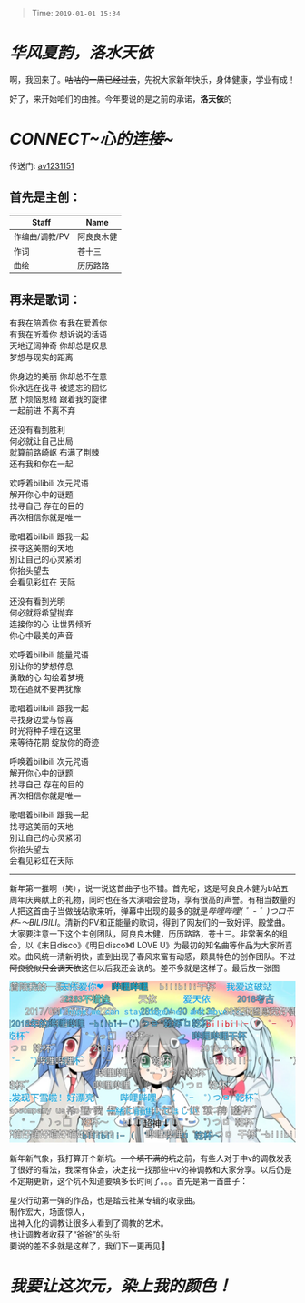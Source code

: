 > Time: `2019-01-01 15:34`

# ***华风夏韵，洛水天依***

啊，我回来了。~~咕咕的一周已经过去~~，先祝大家新年快乐，身体健康，学业有成！

好了，来开始咱们的曲推。今年要说的是之前的承诺，**洛天依**的

# ***CONNECT\~心的连接\~***

传送门: [av1231151](https://www.bilibili.com/video/av1231151/)

## 首先是主创：

| Staff | Name |
| ----- | ---- |
| 作编曲/调教/PV | 阿良良木健 |
| 作词 | 苍十三 |
| 曲绘 | 历历路路 |

## 再来是歌词：

有我在陪着你 有我在爱着你
<br />
有我在听着你 想诉说的话语
<br />
天地辽阔神奇 你却总是叹息
<br />
梦想与现实的距离

你身边的美丽 你却总不在意
<br />
你永远在找寻 被遗忘的回忆
<br />
放下烦恼思绪 跟着我的旋律
<br />
一起前进 不离不弃

还没有看到胜利
<br />
何必就让自己出局
<br />
就算前路崎岖 布满了荆棘
<br />
还有我和你在一起

欢呼着bilibili 次元咒语
<br />
解开你心中的谜题
<br />
找寻自己 存在的目的
<br />
再次相信你就是唯一

歌唱着bilibili 跟我一起
<br />
探寻这美丽的天地
<br />
别让自己的心灵紧闭
<br />
你抬头望去
<br />
会看见彩虹在 天际

还没有看到光明
<br />
何必就将希望抛弃
<br />
连接你的心 让世界倾听
<br />
你心中最美的声音

欢呼着bilibili 能量咒语
<br />
别让你的梦想停息
<br />
勇敢的心 勾绘着梦境
<br />
现在追就不要再犹豫

歌唱着bilibili 跟我一起
<br />
寻找身边爱与惊喜
<br />
时光将种子埋在这里
<br />
来等待花期 绽放你的奇迹

呼唤着bilibili 次元咒语
<br />
解开你心中的谜题
<br />
找寻自己 存在的目的
<br />
再次相信你就是唯一

歌唱着bilibili 跟我一起
<br />
找寻这美丽的天地
<br />
别让自己的心灵紧闭
<br />
你抬头望去
<br />
会看见彩虹在天际

***

新年第一推啊（笑），说一说这首曲子也不错。首先呢，这是阿良良木健为b站五周年庆典献上的礼物，同时也在各大演唱会登场，享有很高的声誉。有相当数量的人把这首曲子当做~~战~~站歌来听，弹幕中出现的最多的就是*哔哩哔哩( ゜- ゜)つロ干杯-～BILIBILI*。清新的PV和正能量的歌词，得到了网友们的一致好评。殿堂曲。大家要注意一下这个主创团队，阿良良木健，历历路路，苍十三。非常著名的组合，以《末日disco》《明日disco》《I LOVE U》为最初的知名曲等作品为大家所喜欢。曲风统一清新明快，~~直到出现了春风来~~富有动感，颇具特色的创作团队。~~不过阿良貌似只会调天依~~这仨以后我还会说的。差不多就是这样了。最后放一张图

![CONNECT.jpeg](./CONNECT.jpeg)

新年新气象，我打算开个新坑。~~一个填不满的坑~~之前，有些人对于中v的调教发表了很好的看法，我深有体会，决定找一找那些中v的神调教和大家分享。以后仍是不定期更新，这个坑不知道要填多长时间了。。。首先是第一首曲子：

星火行动第一弹的作品，也是踏云社某专辑的收录曲。<br />
制作宏大，场面惊人，<br />
出神入化的调教让很多人看到了调教的艺术。<br />
也让调教者收获了“爸爸”的头衔<br />
要说的差不多就是这样了，我们下一更再见👋

# *我要让这次元，染上我的颜色！*
